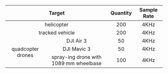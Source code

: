 <table>
  <thead>
    <tr>
      <th align="center" colspan="2">Target</th>
      <th align="center">Quantity</th>
      <th align="center">Sample Rate</th>
    </tr>
  </thead>
  <tbody>
    <tr>
      <td align="center" colspan="2">helicopter</td>
      <td align="center">200</td>
      <td align="center">4KHz</td>
    </tr>
    <tr>
      <td align="center" colspan="2">tracked vehicle</td>
      <td align="center">200</td>
        <td align="center">4KHz</td>
    </tr>
    <tr>
      <td align="center" rowspan="3">quadcopter drones</td>
      <td align="center">DJI Air 3</td>
      <td align="center">50</td>
        <td align="center">4KHz</td>
    </tr>
    <tr>
      <td align="center">DJI Mavic 3</td>
      <td align="center">50</td>
        <td align="center">4KHz</td>
    </tr>
    <tr>
      <td align="center">spray-ing drone with 1089 mm wheelbase</td>
      <td align="center">100</td>
        <td align="center">4KHz</td>
    </tr>
  </tbody>
</table>
